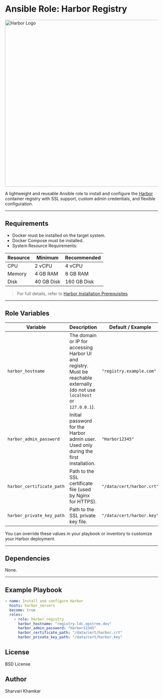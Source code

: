 # Ansible Role: Harbor Registry

<p align="left">
  <img src="https://github.com/user-attachments/assets/e20ece47-881d-4a9d-b3af-fc7209330939" width="550" alt="Harbor Logo"/>
</p>

A lightweight and reusable Ansible role to install and configure the [Harbor](https://goharbor.io) container registry with SSL support, custom admin credentials, and flexible configuration.

---

## Requirements

- Docker must be installed on the target system.
- Docker Compose must be installed.
- System Resource Requirements:

| Resource | Minimum     | Recommended |
|----------|-------------|-------------|
| CPU      | 2 vCPU      | 4 vCPU      |
| Memory   | 4 GB RAM    | 8 GB RAM    |
| Disk     | 40 GB Disk  | 160 GB Disk |

> For full details, refer to [Harbor Installation Prerequisites](https://goharbor.io/docs/2.13.0/install-config/installation-prereqs/)

---

## Role Variables

| Variable | Description | Default / Example |
|---------|-------------|-------------------|
| `harbor_hostname` | The domain or IP for accessing Harbor UI and registry. Must be reachable externally (do not use `localhost` or `127.0.0.1`). | `"registry.example.com"` |
| `harbor_admin_password` | Initial password for the Harbor admin user. Used only during the first installation. | `"Harbor12345"` |
| `harbor_certificate_path` | Path to the SSL certificate file (used by Nginx for HTTPS). | `"/data/cert/harbor.crt"` |
| `harbor_private_key_path` | Path to the SSL private key file. | `"/data/cert/harbor.key"` |

You can override these values in your playbook or inventory to customize your Harbor deployment.

---

## Dependencies

None.

---

## Example Playbook

```yaml
- name: Install and configure Harbor
  hosts: harbor_servers
  become: true
  roles:
    - role: harbor_registry
      harbor_hostname: "registry.ldc.opstree.dev"
      harbor_admin_password: "Harbor12345"
      harbor_certificate_path: "/data/cert/harbor.crt"
      harbor_private_key_path: "/data/cert/harbor.key" 
```

## License

BSD License

## Author

Sharvari Khamkar
